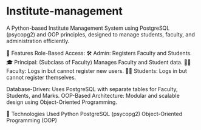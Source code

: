 # Institute-management
A Python-based Institute Management System using PostgreSQL (psycopg2) and OOP principles, designed to manage students, faculty, and administration efficiently.

🔹 Features
Role-Based Access:
🛠 Admin: Registers Faculty and Students.
🎓 Principal: (Subclass of Faculty) Manages Faculty and Student data.
👨‍🏫 Faculty: Logs in but cannot register new users.
👨‍🎓 Students: Logs in but cannot register themselves.

Database-Driven:
Uses PostgreSQL with separate tables for Faculty, Students, and Marks.
OOP-Based Architecture:
Modular and scalable design using Object-Oriented Programming.

🚀 Technologies Used
Python
PostgreSQL (psycopg2)
Object-Oriented Programming (OOP)

